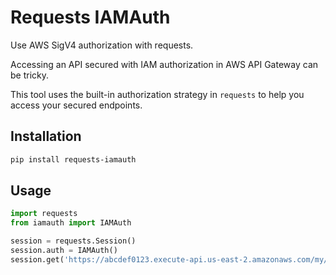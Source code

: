 # Requests IAMAuth

Use AWS SigV4 authorization with requests.

Accessing an API secured with IAM authorization in AWS API Gateway can be tricky.

This tool uses the built-in authorization strategy in `requests` to help you access your secured endpoints.

## Installation

```bash
pip install requests-iamauth
```

## Usage

```python
import requests
from iamauth import IAMAuth

session = requests.Session()
session.auth = IAMAuth()
session.get('https://abcdef0123.execute-api.us-east-2.amazonaws.com/my/api')
```
